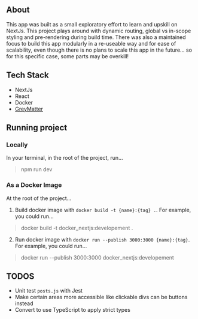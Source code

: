 ## About
This app was built as a small exploratory effort to learn and upskill on NextJs. This project plays around with dynamic routing, global vs in-scope styling and pre-rendering during build time. There was also a maintained focus to build this app modularly in a re-useable way and for ease of scalability, even though there is no plans to scale this app in the future... so for this specific case, some parts may be overkill!

## Tech Stack
* NextJs
* React
* Docker
* [GreyMatter](https://github.com/greymatter-io)

## Running project

### Locally
In your terminal, in the root of the project, run...
> npm run dev

### As a Docker Image
At the root of the project...
1. Build docker image with `docker build -t {name}:{tag} .`. For example, you could run...
> docker build -t docker_nextjs:developement .
2. Run docker image with `docker run --publish 3000:3000 {name}:{tag}`. For example, you could run...
> docker run --publish 3000:3000 docker_nextjs:developement

## TODOS
* Unit test `posts.js` with Jest
* Make certain areas more accessible like clickable divs can be buttons instead
* Convert to use TypeScript to apply strict types